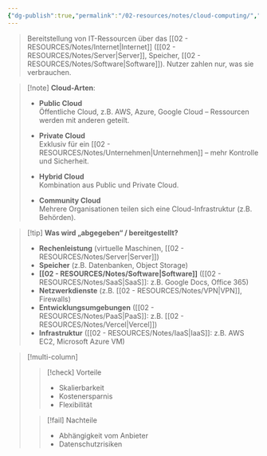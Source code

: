 ```yaml
---
{"dg-publish":true,"permalink":"/02-resources/notes/cloud-computing/","updated":"2025-03-24T19:06:01.000+01:00"}
---
```


> Bereitstellung von IT-Ressourcen über das [[02 - RESOURCES/Notes/Internet\|Internet]] ([[02 - RESOURCES/Notes/Server\|Server]], Speicher, [[02 - RESOURCES/Notes/Software\|Software]]). Nutzer zahlen nur, was sie verbrauchen.

> [!note] **Cloud-Arten**:
> 
> - **Public Cloud**  
>     Öffentliche Cloud, z.B. AWS, Azure, Google Cloud – Ressourcen werden mit anderen geteilt.
>     
> - **Private Cloud**  
>     Exklusiv für ein [[02 - RESOURCES/Notes/Unternehmen\|Unternehmen]] – mehr Kontrolle und Sicherheit.
>     
> - **Hybrid Cloud**  
>     Kombination aus Public und Private Cloud.
>     
> - **Community Cloud**  
>     Mehrere Organisationen teilen sich eine Cloud-Infrastruktur (z.B. Behörden).
>     

> [!tip] **Was wird „abgegeben“ / bereitgestellt?**
> 
> - **Rechenleistung** (virtuelle Maschinen, [[02 - RESOURCES/Notes/Server\|Server]])
> - **Speicher** (z.B. Datenbanken, Object Storage)
> - **[[02 - RESOURCES/Notes/Software\|Software]]** ([[02 - RESOURCES/Notes/SaaS\|SaaS]]: z.B. Google Docs, Office 365)
> - **Netzwerkdienste** (z.B. [[02 - RESOURCES/Notes/VPN\|VPN]], Firewalls)
> - **Entwicklungsumgebungen** ([[02 - RESOURCES/Notes/PaaS\|PaaS]]: z.B. [[02 - RESOURCES/Notes/Vercel\|Vercel]])
> - **Infrastruktur** ([[02 - RESOURCES/Notes/IaaS\|IaaS]]: z.B. AWS EC2, Microsoft Azure VM)

>[!multi-column]
> 
>>[!check] Vorteile
>> - Skalierbarkeit 
>> - Kostenersparnis 
>> - Flexibilität
> 
>>[!fail] Nachteile
>> - Abhängigkeit vom Anbieter
>> - Datenschutzrisiken

